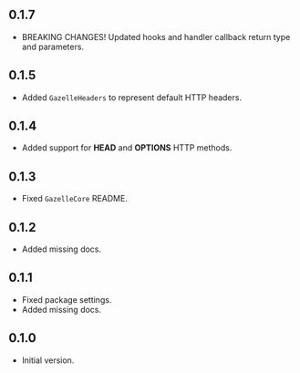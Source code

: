 ## 0.1.7

- BREAKING CHANGES! Updated hooks and handler callback return type and parameters.

## 0.1.5

- Added `GazelleHeaders` to represent default HTTP headers.

## 0.1.4

- Added support for **HEAD** and **OPTIONS** HTTP methods.

## 0.1.3

- Fixed `GazelleCore` README.

## 0.1.2

- Added missing docs.

## 0.1.1

- Fixed package settings.
- Added missing docs.

## 0.1.0

- Initial version.
